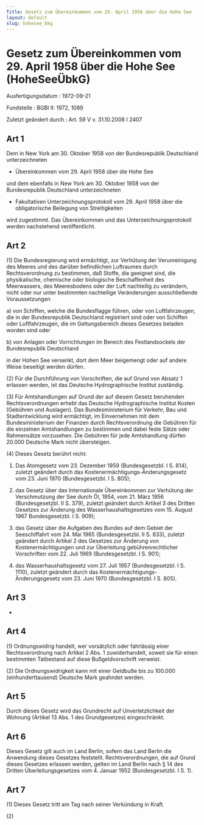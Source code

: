 ```yaml
---
Title: Gesetz zum Übereinkommen vom 29. April 1958 über die Hohe See
layout: default
slug: hohesee_bkg
---
```


# Gesetz zum Übereinkommen vom 29. April 1958 über die Hohe See (HoheSeeÜbkG)

Ausfertigungsdatum
:   1972-09-21

Fundstelle
:   BGBl II: 1972, 1089

Zuletzt geändert durch
:   Art. 59 V v. 31.10.2006 I 2407


## Art 1

Dem in New York am 30. Oktober 1958 von der Bundesrepublik Deutschland
unterzeichneten

*   Übereinkommen vom 29. April 1958 über die Hohe See



und dem ebenfalls in New York am 30. Oktober 1958 von der
Bundesrepublik Deutschland unterzeichneten

*   Fakultativen Unterzeichnungsprotokoll vom 29. April 1958 über die
    obligatorische Beilegung von Streitigkeiten



wird zugestimmt. Das Übereinkommen und das Unterzeichnungsprotokoll
werden nachstehend veröffentlicht.


## Art 2

(1) Die Bundesregierung wird ermächtigt, zur Verhütung der
Verunreinigung des Meeres und des darüber befindlichen Luftraumes
durch Rechtsverordnung zu bestimmen, daß Stoffe, die geeignet sind,
die physikalische, chemische oder biologische Beschaffenheit des
Meerwassers, des Meeresbodens oder der Luft nachteilig zu verändern,
nicht oder nur unter bestimmten nachteilige Veränderungen
ausschließende Voraussetzungen

a)  von Schiffen, welche die Bundesflagge führen, oder von Luftfahrzeugen,
    die in der Bundesrepublik Deutschland registriert sind oder von
    Schiffen oder Luftfahrzeugen, die im Geltungsbereich dieses Gesetzes
    beladen worden sind oder


b)  von Anlagen oder Vorrichtungen im Bereich des Festlandsockels der
    Bundesrepublik Deutschland



in der Hohen See versenkt, dort dem Meer beigemengt oder auf andere
Weise beseitigt werden dürfen.

(2) Für die Durchführung von Vorschriften, die auf Grund von Absatz 1
erlassen werden, ist das Deutsche Hydrographische Institut zuständig.

(3) Für Amtshandlungen auf Grund der auf diesem Gesetz beruhenden
Rechtsverordnungen erhebt das Deutsche Hydrographische Institut Kosten
(Gebühren und Auslagen). Das Bundesministerium für Verkehr, Bau und
Stadtentwicklung wird ermächtigt, im Einvernehmen mit dem
Bundesministerium der Finanzen durch Rechtsverordnung die Gebühren für
die einzelnen Amtshandlungen zu bestimmen und dabei feste Sätze oder
Rahmensätze vorzusehen. Die Gebühren für jede Amtshandlung dürfen
20\.000 Deutsche Mark nicht übersteigen.

(4) Dieses Gesetz berührt nicht:

1.  Das Atomgesetz vom 23. Dezember 1959 (Bundesgesetzbl. I S. 814),
    zuletzt geändert durch
    das Kostenermächtigungs-Änderungsgesetz vom 23. Juni 1970
    (Bundesgesetzbl. I S. 805);


2.  das Gesetz über das Internationale Übereinkommen zur Verhütung der
    Verschmutzung der See durch Öl, 1954, vom 21. März 1956
    (Bundesgesetzbl. II S. 379), zuletzt geändert durch
    Artikel 3 des Dritten Gesetzes zur Änderung des
    Wasserhaushaltsgesetzes vom 15. August 1967 Bundesgesetzbl. I S. 909);


3.  das Gesetz über die Aufgaben des Bundes auf dem Gebiet der
    Seeschiffahrt vom 24. Mai 1965 (Bundesgesetzbl. II S. 833), zuletzt
    geändert durch
    Artikel 2 des Gesetzes zur Änderung von Kostenermächtigungen und zur
    Überleitung gebührenrechtlicher Vorschriften vom 22. Juli 1969
    (Bundesgesetzbl. I S. 901);


4.  das Wasserhaushaltsgesetz vom 27. Juli 1957 (Bundesgesetzbl. I S.
    1110), zuletzt geändert durch
    das Kostenermächtigungs-Änderungsgesetz vom 23. Juni 1970
    (Bundesgesetzbl. I S. 805).





## Art 3

-


## Art 4

(1) Ordnungswidrig handelt, wer vorsätzlich oder fahrlässig einer
Rechtsverordnung nach Artikel 2 Abs. 1 zuwiderhandelt, soweit sie für
einen bestimmten Tatbestand auf diese Bußgeldvorschrift verweist.

(2) Die Ordnungswidrigkeit kann mit einer Geldbuße bis zu 100.000
(einhunderttausend) Deutsche Mark geahndet werden.


## Art 5

Durch dieses Gesetz wird das Grundrecht auf Unverletzlichkeit der
Wohnung (Artikel 13 Abs. 1 des Grundgesetzes) eingeschränkt.


## Art 6

Dieses Gesetz gilt auch im Land Berlin, sofern das Land Berlin die
Anwendung dieses Gesetzes feststellt. Rechtsverordnungen, die auf
Grund dieses Gesetzes erlassen werden, gelten im Land Berlin nach § 14
des Dritten Überleitungsgesetzes vom 4. Januar 1952 (Bundesgesetzbl. I
S. 1).


## Art 7

(1) Dieses Gesetz tritt am Tag nach seiner Verkündung in Kraft.

(2)

